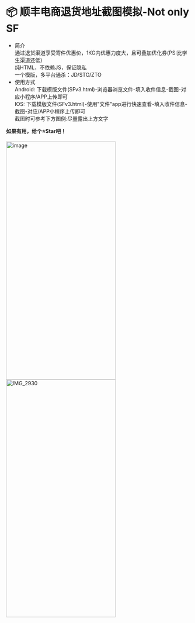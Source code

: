 # 📦 顺丰电商退货地址截图模拟-Not only SF  
- 简介  
通过退货渠道享受寄件优惠价，1KG内优惠力度大，且可叠加优化券(PS:比学生渠道还低)  
纯HTML，不依赖JS，保证隐私  
一个模版，多平台通杀：JD/STO/ZTO
- 使用方式  
Android: 下载模版文件(SFv3.html)-浏览器浏览文件-填入收件信息-截图-对应小程序/APP上传即可  
IOS: 下载模版文件(SFv3.html)-使用"文件"app进行快速查看-填入收件信息-截图-对应/APP小程序上传即可  
截图时可参考下方图例:尽量露出上方文字  

**如果有用，给个⭐Star吧！**  
  
<img width="300" height="650" alt="image" src="https://github.com/user-attachments/assets/478fc3ef-88cc-49b2-9d38-6ffcbd834e70" />
<img width="300" height="650" alt="IMG_2930" src="https://github.com/user-attachments/assets/d77737b4-e898-4d4e-9020-e31e7f7ba937" />


